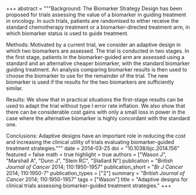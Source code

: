 +++
abstract = """Background: The Biomarker Strategy Design has been proposed for trials assessing the value of a biomarker in guiding treatment in oncology. In such trials, patients are randomised to either receive the standard chemotherapy treatment or a biomarker-directed treatment arm, in which biomarker status is used to guide treatment.

Methods: Motivated by a current trial, we consider an adaptive design in which two biomarkers are assessed. The trial is conducted in two stages. In the first stage, patients in the biomarker-guided arm are assessed using a standard and an alternative cheaper biomarker, with the standard biomarker guiding treatment. An analysis comparing biomarker results is then used to choose the biomarker to use for the remainder of the trial. The new biomarker is used if the results for the two biomarkers are sufficiently similar.

Results: We show that in practical situations the first-stage results can be used to adapt the trial without type I error rate inflation. We also show that there can be considerable cost gains with only a small loss in power in the case where the alternative biomarker is highly concordant with the standard one.

Conclusions: Adaptive designs have an important role in reducing the cost and increasing the clinical utility of trials evaluating biomarker-guided treatment strategies."""
date = 2014-03-25
doi = "10.1038/bjc.2014.156"
featured = false
math = true
highlight = true
authors = ["Wason J", "Marshall A", "Dunn J", "Stein RC", "Stallard N"]
publication = "*British Journal of Cancer* 2014; 110:1950-1957"
publication_short = "*Br J Cancer* 2014; 110:1950-7"
publication_types = ["2"]
summary = "*British Journal of Cancer* 2014; 110:1950-1957"
tags = ["Wason"]
title = "Adaptive designs for clinical trials assessing biomarker-guided treatment strategies."
+++
